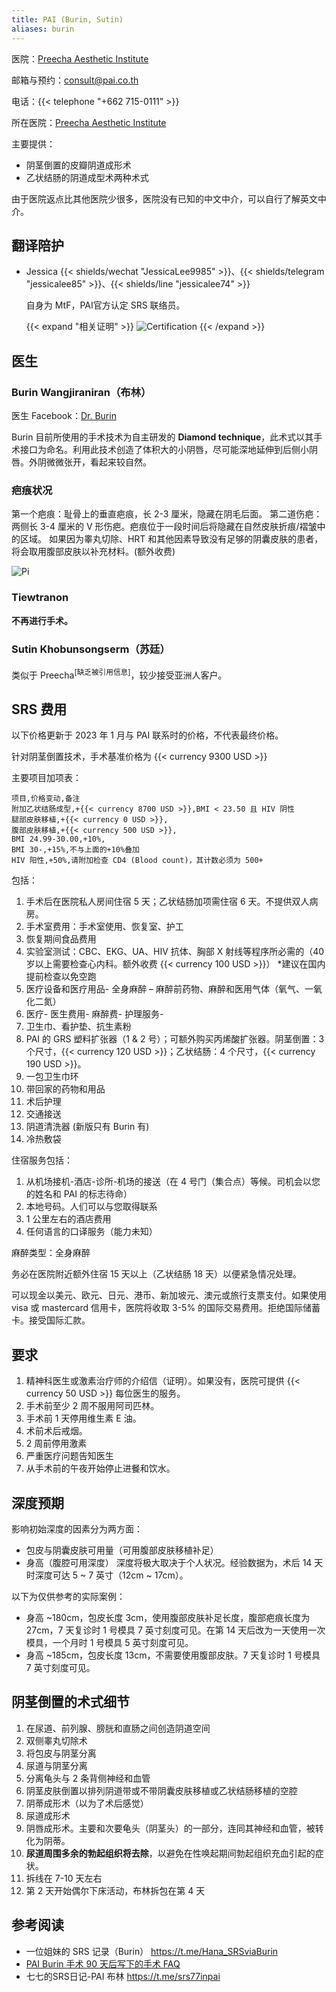 ```yaml
---
title: PAI (Burin, Sutin)
aliases: burin
---
```


医院：[Preecha Aesthetic Institute](https://pai.co.th)

邮箱与预约：<consult@pai.co.th>

电话：{{< telephone "+662 715-0111" >}}

所在医院：[Preecha Aesthetic Institute](https://goo.gl/maps/eA5mp9mTXEYcDjj67)

主要提供：

- 阴茎倒置的皮瓣阴道成形术
- 乙状结肠的阴道成型术两种术式

由于医院返点比其他医院少很多，医院没有已知的中文中介，可以自行了解英文中介。

## 翻译陪护

- Jessica  {{< shields/wechat "JessicaLee9985" >}}、{{< shields/telegram "jessicalee85" >}}、{{< shields/line "jessicalee74" >}}

    自身为 MtF，PAI官方认定 SRS 联络员。

    {{< expand "相关证明" >}}
![Certification](/images/srs/thailand/preecha/Certification_of_Volunteer_Service_for_Jessica_Lee.jpg)
    {{< /expand >}}

<!-- 你们这个什么md解释器哦，强迫症快被这缩进逼死了 -->

## 医生

### Burin Wangjiraniran（布林）

医生 Facebook：[Dr. Burin](https://www.facebook.com/dr.Burin)

Burin 目前所使用的手术技术为自主研发的 **Diamond technique**，此术式以其手术接口为命名。利用此技术创造了体积大的小阴唇，尽可能深地延伸到后侧小阴唇。外阴微微张开，看起来较自然。

### 疤痕状况

第一个疤痕：耻骨上的垂直疤痕，长 2-3 厘米，隐藏在阴毛后面。
第二道伤疤：两侧长 3-4 厘米的 V 形伤疤。疤痕位于一段时间后将隐藏在自然皮肤折痕/褶皱中的区域。
如果因为睾丸切除、HRT 和其他因素导致没有足够的阴囊皮肤的患者，将会取用腹部皮肤以补充材料。(额外收费)

![Pi](https://www.transgendersurgerythailand.com/images/3958_1152B3DE-0396-163D-0BE2-C7BA89904366.jpg)

### Tiewtranon

**不再进行手术。**

### Sutin Khobunsongserm（苏廷）

类似于 Preecha<sup>[缺乏被引用信息]</sup>，较少接受亚洲人客户。

## SRS 费用

以下价格更新于 2023 年 1 月与 PAI 联系时的价格，不代表最终价格。

针对阴茎倒置技术，手术基准价格为 {{< currency 9300 USD >}}

主要项目加项表：

```csv
项目,价格变动,备注
附加乙状结肠成型,+{{< currency 8700 USD >}},BMI < 23.50 且 HIV 阴性
腿部皮肤移植,+{{< currency 0 USD >}},
腹部皮肤移植,+{{< currency 500 USD >}},
BMI 24.99-30.00,+10%,
BMI 30-,+15%,不与上面的+10%叠加
HIV 阳性,+50%,请附加检查 CD4 (Blood count)，其计数必须为 500+
```

包括：

1. 手术后在医院私人房间住宿 5 天；乙状结肠加项需住宿 6 天。不提供双人病房。
1. 手术室费用：手术室使用、恢复室、护工
1. 恢复期间食品费用
1. 实验室测试：CBC、EKG、UA、HIV 抗体、胸部 X 射线等程序所必需的（40 岁以上需要检查心内科。额外收费 {{< currency 100 USD >}}） *建议在国内提前检查以免空跑
1. 医疗设备和医疗用品- 全身麻醉 – 麻醉前药物、麻醉和医用气体（氧气、一氧化二氮）
1. 医疗- 医生费用- 麻醉费- 护理服务-
1. 卫生巾、看护垫、抗生素粉
1. PAI 的 GRS 塑料扩张器（1 & 2 号）；可额外购买丙烯酸扩张器。阴茎倒置：3 个尺寸，{{< currency 120 USD >}}；乙状结肠：4 个尺寸，{{< currency 190 USD >}}。
1. 一包卫生巾环
1. 带回家的药物和用品
1. 术后护理
1. 交通接送
1. 阴道清洗器 (新版只有 Burin 有)
1. 冷热敷袋

住宿服务包括：

1. 从机场接机-酒店-诊所-机场的接送（在 4 号门（集合点）等候。司机会以您的姓名和 PAI 的标志待命）
1. 本地号码。人们可以与您取得联系
1. 1 公里左右的酒店费用
1. 任何语言的口译服务（能力未知）

麻醉类型：全身麻醉

务必在医院附近额外住宿 15 天以上（乙状结肠 18 天）以便紧急情况处理。

可以现金以美元、欧元、日元、港币、新加坡元、澳元或旅行支票支付。如果使用 visa 或 mastercard 信用卡，医院将收取 3-5% 的国际交易费用。拒绝国际储蓄卡。接受国际汇款。

## 要求

1. 精神科医生或激素治疗师的介绍信（证明）。如果没有，医院可提供 {{< currency 50 USD >}} 每位医生的服务。
1. 手术前至少 2 周不服用阿司匹林。
1. 手术前 1 天停用维生素 E 油。
1. 术前术后戒烟。
1. 2 周前停用激素
1. 严重医疗问题告知医生
1. 从手术前的午夜开始停止进餐和饮水。

## 深度预期

影响初始深度的因素分为两方面：

- 包皮与阴囊皮肤可用量（可用腹部皮肤移植补足）
- 身高（腹腔可用深度）
深度将极大取决于个人状况。经验数据为，术后 14 天时深度可达 5 ~ 7 英寸（12cm ~ 17cm）。

以下为仅供参考的实际案例：

- 身高 ~180cm，包皮长度 3cm，使用腹部皮肤补足长度，腹部疤痕长度为 27cm，7 天复诊时 1 号模具 7 英寸刻度可见。在第 14 天后改为一天使用一次模具，一个月时 1 号模具 5 英寸刻度可见。
- 身高 ~185cm，包皮长度 13cm，不需要使用腹部皮肤。7 天复诊时 1 号模具 7 英寸刻度可见。

## 阴茎倒置的术式细节

1. 在尿道、前列腺、膀胱和直肠之间创造阴道空间
1. 双侧睾丸切除术
1. 将包皮与阴茎分离
1. 尿道与阴茎分离
1. 分离龟头与 2 条背侧神经和血管
1. 阴茎皮肤倒置以排列阴道带或不带阴囊皮肤移植或乙状结肠移植的空腔
1. 阴蒂成形术（以为了术后感觉）
1. 尿道成形术
1. 阴唇成形术。主要和次要龟头（阴茎头）的一部分，连同其神经和血管，被转化为阴蒂。
1. **尿道周围多余的勃起组织将去除**，以避免在性唤起期间勃起组织充血引起的症状。
1. 拆线在 7-10 天左右
1. 第 2 天开始偶尔下床活动，布林拆包在第 4 天

## 参考阅读

- 一位姐妹的 SRS 记录（Burin） <https://t.me/Hana_SRSviaBurin>
- [PAI Burin 手术 90 天后写下的手术 FAQ](https://github.com/project-trans/basket-relay/discussions/4)
- 七七的SRS日记-PAI 布林 <https://t.me/srs77inpai>
